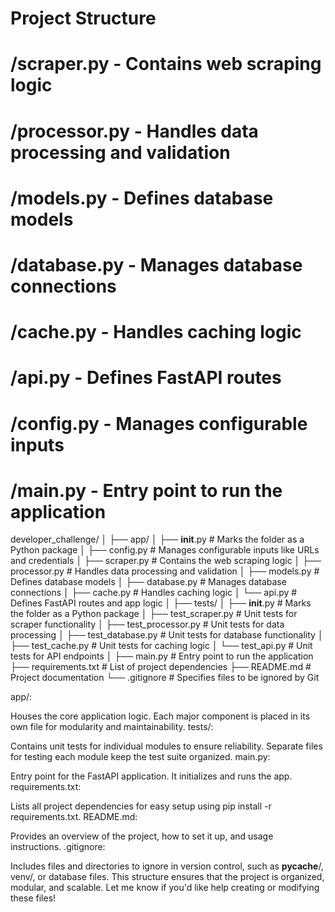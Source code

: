 # Project Structure
# /scraper.py - Contains web scraping logic
# /processor.py - Handles data processing and validation
# /models.py - Defines database models
# /database.py - Manages database connections
# /cache.py - Handles caching logic
# /api.py - Defines FastAPI routes
# /config.py - Manages configurable inputs
# /main.py - Entry point to run the application


developer_challenge/
│
├── app/
│   ├── __init__.py           # Marks the folder as a Python package
│   ├── config.py             # Manages configurable inputs like URLs and credentials
│   ├── scraper.py            # Contains the web scraping logic
│   ├── processor.py          # Handles data processing and validation
│   ├── models.py             # Defines database models
│   ├── database.py           # Manages database connections
│   ├── cache.py              # Handles caching logic
│   └── api.py                # Defines FastAPI routes and app logic
│
├── tests/
│   ├── __init__.py           # Marks the folder as a Python package
│   ├── test_scraper.py       # Unit tests for scraper functionality
│   ├── test_processor.py     # Unit tests for data processing
│   ├── test_database.py      # Unit tests for database functionality
│   ├── test_cache.py         # Unit tests for caching logic
│   └── test_api.py           # Unit tests for API endpoints
│
├── main.py                   # Entry point to run the application
├── requirements.txt          # List of project dependencies
├── README.md                 # Project documentation
└── .gitignore                # Specifies files to be ignored by Git


app/:

Houses the core application logic.
Each major component is placed in its own file for modularity and maintainability.
tests/:

Contains unit tests for individual modules to ensure reliability.
Separate files for testing each module keep the test suite organized.
main.py:

Entry point for the FastAPI application. It initializes and runs the app.
requirements.txt:

Lists all project dependencies for easy setup using pip install -r requirements.txt.
README.md:

Provides an overview of the project, how to set it up, and usage instructions.
.gitignore:

Includes files and directories to ignore in version control, such as __pycache__/, venv/, or database files.
This structure ensures that the project is organized, modular, and scalable. Let me know if you'd like help creating or modifying these files!
